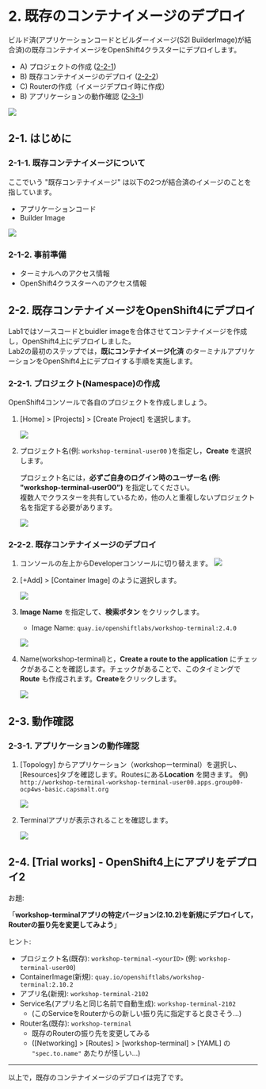 # 2. 既存のコンテナイメージのデプロイ
ビルド済(アプリケーションコードとビルダーイメージ(S2I BuilderImage)が結合済)の既存コンテナイメージをOpenShift4クラスターにデプロイします。

- A) プロジェクトの作成 ([2-2-1](#2-2-1.-プロジェクト(Namespace)の作成))
- B) 既存コンテナイメージのデプロイ ([2-2-2](#2-2-2.-既存コンテナイメージのデプロイ))
- C) Routerの作成（イメージデプロイ時に作成） 
- B) アプリケーションの動作確認 ([2-3-1](#2-3-1.-アプリケーションの動作確認))

![](images/ocp4-Lab2-1_overview.png)

## 2-1. はじめに
### 2-1-1. 既存コンテナイメージについて
ここでいう "既存コンテナイメージ" は以下の2つが結合済のイメージのことを指しています。  
- アプリケーションコード
- Builder Image

![](images/ocp4-lab2-1-about-existed-image.png)

### 2-1-2. 事前準備
- ターミナルへのアクセス情報
- OpenShift4クラスターへのアクセス情報

## 2-2. 既存コンテナイメージをOpenShift4にデプロイ
Lab1ではソースコードとbuidler imageを合体させてコンテナイメージを作成し，OpenShift4上にデプロイしました。  
Lab2の最初のステップでは，**既にコンテナイメージ化済** のターミナルアプリケーションをOpenShift4上にデプロイする手順を実施します。

### 2-2-1. プロジェクト(Namespace)の作成
OpenShift4コンソールで各自のプロジェクトを作成しましょう。  

1. [Home] > [Projects] > [Create Project] を選択します。  

    ![](images/ocp4-lab2-1-create-project_4.2.png)

2. プロジェクト名(例: `workshop-terminal-user00` )を指定し，**Create** を選択します。  
    
    プロジェクト名には，**必ずご自身のログイン時のユーザー名 (例: "workshop-terminal-user00")** を指定してください。  
    複数人でクラスターを共有しているため，他の人と重複しないプロジェクト名を指定する必要があります。  

    ![](images/ocp4-lab2-1-create-project-workshop-terminal.png)

### 2-2-2. 既存コンテナイメージのデプロイ
1. コンソールの左上からDeveloperコンソールに切り替えます。
![](images/ocp4-lab2-1-switch-devconsole_4.2.png)


2. [+Add] > [Container Image] のように選択します。

    ![](images/ocp4-lab2-1-create_application_using_existedImage_4.2.png)

3. **Image Name** を指定して、**検索ボタン** をクリックします。
    - Image Name: `quay.io/openshiftlabs/workshop-terminal:2.4.0`

    ![](images/ocp4-lab2-1-create_application_using_existedImage-2_4.2.png)

4. Name(workshop-terminal)と，**Create a route to the application** にチェックがあることを確認します。チェックがあることで、このタイミングで **Route** も作成されます。**Create**をクリックします。

    ![](images/ocp4-lab2-1-create_application_using_existedImage-3_4.2.png)

## 2-3. 動作確認
### 2-3-1. アプリケーションの動作確認
1. [Topology] からアプリケーション（workshopーterminal）を選択し、 [Resources]タブを確認します。Routesにある**Location** を開きます。
    例) `http://workshop-terminal-workshop-terminal-user00.apps.group00-ocp4ws-basic.capsmalt.org`

    ![](images/ocp4-lab2-1-workshop-terminal-confirm-app_4.2.png)

2. Terminalアプリが表示されることを確認します。

    ![](images/ocp4-lab2-1-workshop-terminal-confirm-app-result_4.2.png)

## 2-4. [Trial works] - OpenShift4上にアプリをデプロイ2
お題: 

「**workshop-terminalアプリの特定バージョン(2.10.2)を新規にデプロイして，Routerの振り先を変更してみよう**」

ヒント:


- プロジェクト名(既存): `workshop-terminal-<yourID>` (例: `workshop-terminal-user00`)
- ContainerImage(新規): `quay.io/openshiftlabs/workshop-terminal:2.10.2`
- アプリ名(新規): `workshop-terminal-2102`
- Service名(アプリ名と同じ名前で自動生成): `workshop-terminal-2102`
  - (このServiceをRouterからの新しい振り先に指定すると良さそう...)
- Router名(既存): `workshop-terminal`
  - 既存のRouterの振り先を変更してみる
  - ([Networking] > [Routes] > [workshop-terminal] > [YAML] の `"spec.to.name"` あたりが怪しい...)

---
以上で，既存のコンテナイメージのデプロイは完了です。  
